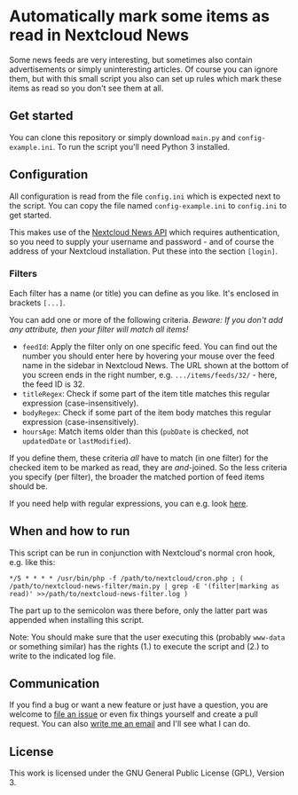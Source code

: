 # Automatically mark some items as read in Nextcloud News

Some news feeds are very interesting, but sometimes also contain advertisements or simply uninteresting articles.
Of course you can ignore them, but with this small script you also can set up rules which mark these items as read
so you don't see them at all.

## Get started

You can clone this repository or simply download `main.py` and `config-example.ini`. To run the script
you'll need Python 3 installed.

## Configuration

All configuration is read from the file `config.ini` which is expected next to the script.
You can copy the file named `config-example.ini` to `config.ini` to get started.

This makes use of the [Nextcloud News API](https://nextcloud.github.io/news/api/api-v1-3/)
which requires authentication, so you need to supply your username and password - and of course the address
of your Nextcloud installation. Put these into the section `[login]`.

### Filters

Each filter has a name (or title) you can define as you like. It's enclosed in brackets `[...]`.

You can add one or more of the following criteria. *Beware: If you don't add any attribute, then your filter
will match all items!*

* `feedId`: Apply the filter only on one specific feed. You can find out the number you should enter here
  by hovering your mouse over the feed name in the sidebar in Nextcloud News. The URL shown at the bottom of you screen
  ends in the right number, e.g. `.../items/feeds/32/` - here, the feed ID is 32.
* `titleRegex`: Check if some part of the item title matches this regular expression (case-insensitively).
* `bodyRegex`: Check if some part of the item body matches this regular expression (case-insensitively).
* `hoursAge`: Match items older than this (`pubDate` is checked, not `updatedDate` or `lastModified`).

If you define them, these criteria *all* have to match (in one filter) for the checked item to be marked as read, 
they are *and*-joined. So the less criteria you specify (per filter), the broader the matched portion of feed items
should be.

If you need help with regular expressions, you can e.g. look 
[here](https://docs.python.org/3/library/re.html#regular-expression-syntax).

## When and how to run

This script can be run in conjunction with Nextcloud's normal cron hook, e.g. like this:

```
*/5 * * * * /usr/bin/php -f /path/to/nextcloud/cron.php ; ( /path/to/nextcloud-news-filter/main.py | grep -E '(filter|marking as read)' >>/path/to/nextcloud-news-filter.log )
```

The part up to the semicolon was there before, only the latter part was appended when installing this script.

Note: You should make sure that the user executing this (probably `www-data` or something similar) has the rights
(1.) to execute the script and (2.) to write to the indicated log file.

## Communication

If you find a bug or want a new feature or just have a question, you are welcome to 
[file an issue](https://github.com/mathisdt/nextcloud-news-filter/issues) or even fix things yourself
and create a pull request. You can also [write me an email](https://zephyrsoft.org/contact-about-me)
and I'll see what I can do.

## License

This work is licensed under the GNU General Public License (GPL), Version 3.
